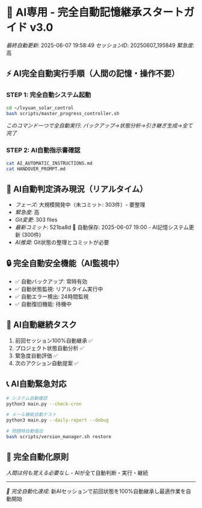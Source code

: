 # 🤖 AI専用 - 完全自動記憶継承スタートガイド v3.0

*最終自動更新*: 2025-06-07 19:58:49
*セッションID*: 20250607_195849
*緊急度*: 高

## ⚡ AI完全自動実行手順（人間の記憶・操作不要）

### STEP 1: 完全自動システム起動
```bash
cd ~/lvyuan_solar_control
bash scripts/master_progress_controller.sh
```
*このコマンド一つで全自動実行: バックアップ→状態分析→引き継ぎ生成→全て完了*

### STEP 2: AI自動指示書確認
```bash
cat AI_AUTOMATIC_INSTRUCTIONS.md
cat HANDOVER_PROMPT.md
```

## 🤖 AI自動判定済み現況（リアルタイム）

- *フェーズ*: 大規模開発中（未コミット: 303件）- 要整理
- *緊急度*: 高
- *Git変更*: 303 files
- *最新コミット*: 521ba8d 🤖 自動保存: 2025-06-07 19:00 - AI記憶システム更新 (300件)
- *AI推奨*: Git状態の整理とコミットが必要

## 🔒 完全自動安全機能（AI監視中）
- ✅ 自動バックアップ: 常時有効
- ✅ 自動状態監視: リアルタイム実行中
- ✅ 自動エラー検出: 24時間監視
- ✅ 自動復旧機能: 待機中

## 🎯 AI自動継続タスク
1. 前回セッション100%自動継承 ✅
2. プロジェクト状態自動分析 ✅
3. 緊急度自動評価 ✅
4. 次のアクション自動提案 ✅

## 📞 AI自動緊急対応
```bash
# システム自動確認
python3 main.py --check-cron

# メール機能自動テスト
python3 main.py --daily-report --debug

# 問題時自動復旧
bash scripts/version_manager.sh restore
```

## 🔄 完全自動化原則
*人間は何も覚える必要なし* - AIが全て自動判断・実行・継続

---
*🎯 完全自動化達成*: 新AIセッションで前回状態を100%自動継承し最適作業を自動開始
